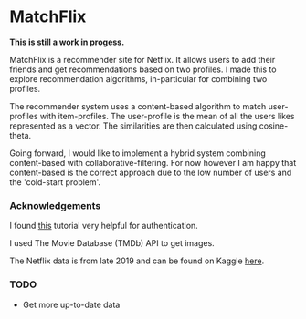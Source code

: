 # MatchFlix

**This is still a work in progess.**

MatchFlix is a recommender site for Netflix. It allows users to add their friends and get recommendations based on two profiles. I made this to explore recommendation algorithms, in-particular for combining two profiles. 

The recommender system uses a content-based algorithm to match user-profiles with item-profiles. The user-profile is the mean of all the users likes represented as a vector. The similarities are then calculated using cosine-theta.

Going forward, I would like to implement a hybrid system combining content-based with collaborative-filtering. For now however I am happy that content-based is the correct approach due to the low number of users and the 'cold-start problem'.

### Acknowledgements

I found [this](https://dev.to/joshwizzy/customizing-django-authentication-using-abstractbaseuser-llg) tutorial very helpful for authentication.

I used The Movie Database (TMDb) API to get images.

The Netflix data is from late 2019 and can be found on Kaggle [here](https://www.kaggle.com/shivamb/netflix-shows).

### TODO

- Get more up-to-date data